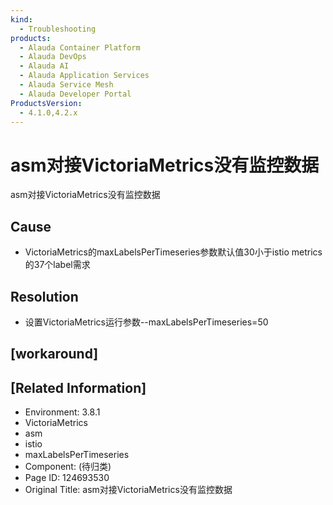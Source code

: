 ```yaml
---
kind:
  - Troubleshooting
products:
  - Alauda Container Platform
  - Alauda DevOps
  - Alauda AI
  - Alauda Application Services
  - Alauda Service Mesh
  - Alauda Developer Portal
ProductsVersion:
  - 4.1.0,4.2.x
---
```

<!-- A type of document that involves encountering a fault, diagnosing it, performing root cause analysis, and providing solutions. -->

# asm对接VictoriaMetrics没有监控数据

asm对接VictoriaMetrics没有监控数据

## Cause
- VictoriaMetrics的maxLabelsPerTimeseries参数默认值30小于istio metrics的37个label需求

## Resolution
- 设置VictoriaMetrics运行参数--maxLabelsPerTimeseries=50

## [workaround]

## [Related Information]
- Environment: 3.8.1
- VictoriaMetrics
- asm
- istio
- maxLabelsPerTimeseries
- Component: (待归类)
- Page ID: 124693530
- Original Title: asm对接VictoriaMetrics没有监控数据
